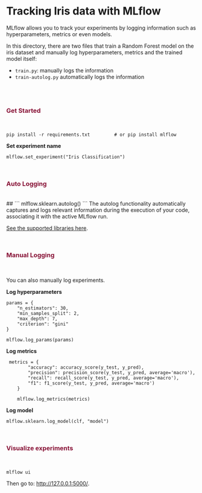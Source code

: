 # Tracking Iris data with MLflow

MLflow allows you to track your experiments by logging information such as hyperparameters, metrics or even models.

In this directory, there are two files that  train a Random Forest model on the iris dataset and manually log hyperparameters, metrics and the trained model itself:

* `train.py`: manually logs the information
* `train-autolog.py` automatically logs the information

<br>


<br>
<h3 style="color:rgb(136 19 55); font-weight:bold">Get Started</h3>
<br>

```
pip install -r requirements.txt         # or pip install mlflow
```


**Set experiment name**
```
mlflow.set_experiment("Iris Classification")
```

<br>
<h3 style="color:rgb(136 19 55); font-weight:bold">Auto Logging</h3>
<br>
## 
```
mlflow.sklearn.autolog()
```
The autolog functionality automatically captures and logs relevant information during the execution of your code, associating it with the active MLflow run.

[See the supported libraries here](https://mlflow.org/docs/latest/tracking.html#automatic-logging).


<br>
<h3 style="color:rgb(136 19 55); font-weight:bold">Manual Logging</h3>
<br>

You can also manually log experiments.

**Log hyperparameters**
```
params = {
    "n_estimators": 30,
    "min_samples_split": 2,
    "max_depth": 7,
    "criterion": "gini"
}

mlflow.log_params(params)
```

**Log metrics**
```
 metrics = {
        "accuracy": accuracy_score(y_test, y_pred),
        "precision": precision_score(y_test, y_pred, average='macro'),
        "recall": recall_score(y_test, y_pred, average='macro'),
        "f1": f1_score(y_test, y_pred, average='macro')
    }

    mlflow.log_metrics(metrics)
```

**Log model**
```
mlflow.sklearn.log_model(clf, "model")
```

<br>
<h3 style="color:rgb(136 19 55); font-weight:bold">Visualize experiments</h3>
<br>

```
mlflow ui
```
Then go to: http://127.0.0.1:5000/.
